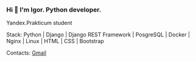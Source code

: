 ### Hi 👋 I'm Igor. Python developer.
Yandex.Prakticum student

Stack: Python | Django | Django REST Framework | PosgreSQL | Docker | Nginx | Linux | HTML | CSS | Bootstrap

Contacts:
[Gmail](mailto:dreadnought26@gmail.com)
<!--<a href="mailto:dreadnought26@gmail.com"><img src="gmail.svg" height="32"></a>

<!--
**MrHyde126/MrHyde126** is a ✨ _special_ ✨ repository because its `README.md` (this file) appears on your GitHub profile.

Here are some ideas to get you started:

- 🔭 I’m currently working on ...
- 🌱 I’m currently learning ...
- 👯 I’m looking to collaborate on ...
- 🤔 I’m looking for help with ...
- 💬 Ask me about ...
- 📫 How to reach me: ...
- 😄 Pronouns: ...
- ⚡ Fun fact: ...
-->
